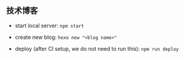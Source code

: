 ## 技术博客
- start local server:
`npm start`

- create new blog:
`hexo new "<blog name>"`

- deploy (after CI setup, we do not need to run this):
`npm run deploy`


